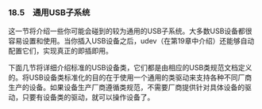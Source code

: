 ### 18.5　通用USB子系统

这一节将介绍一些你可能会碰到的较为通用的USB子系统。大多数USB设备都很容易设置和使用。当你插入USB设备之后，udev（在第19章中介绍）还能够自动配置它们，实现真正的即插即用。

下面几节将详细介绍标准的USB设备类，它们都是由相应的USB类规范文档定义的。将USB设备类标准化的目的在于使用一个通用的类驱动来支持各种不同厂商生产的设备。如果设备生产厂商遵循类规范，不需要厂商提供针对具体设备的驱动，只要有设备类的驱动，就可以操作设备了。

